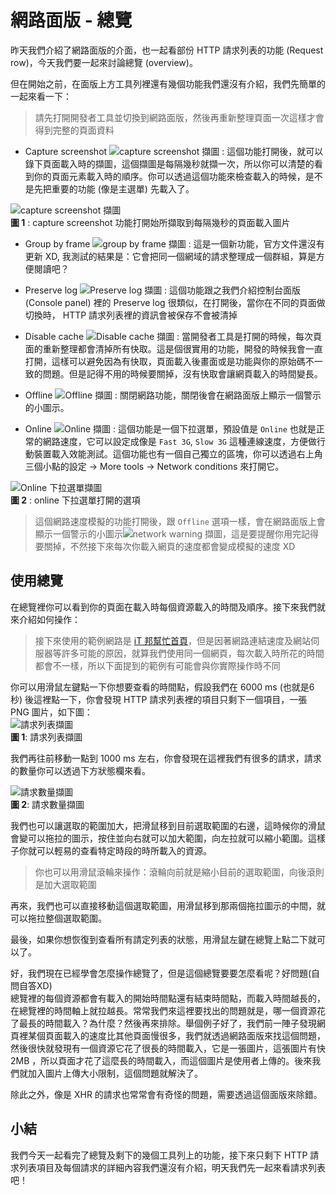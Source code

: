 # 網路面版 - 總覽
昨天我們介紹了網路面版的介面，也一起看部份 HTTP 請求列表的功能 (Request row)，今天我們要一起來討論總覽 (overview)。

但在開始之前，在面版上方工具列裡還有幾個功能我們還沒有介紹，我們先簡單的一起來看一下：

> 請先打開開發者工具並切換到網路面版，然後再重新整理頁面一次這樣才會得到完整的頁面資料

- Capture screenshot ![capture screenshot 擷圖](https://www.dropbox.com/s/w0rgptqzoyt7xwr/screencast-icon.jpg?raw=1) : 這個功能打開後，就可以錄下頁面載入時的擷圖，這個擷圖是每隔幾秒就擷一次，所以你可以清楚的看到你的頁面元素載入時的順序。你可以透過這個功能來檢查載入的時候，是不是先把重要的功能 (像是主選單) 先載入了。

![capture screenshot 擷圖](https://www.dropbox.com/s/4papcj71h7fg35a/screencast.jpg?raw=1)  
**圖 1** : capture screenshot 功能打開始所擷取到每隔幾秒的頁面載入圖片

- Group by frame ![group by frame 擷圖](https://www.dropbox.com/s/mucif54d9mrsefn/group-by-frame.jpg?raw=1) : 這是一個新功能，官方文件還沒有更新 XD, 我測試的結果是：它會把同一個網域的請求整理成一個群組，算是方便閱讀吧？

- Preserve log ![Preserve log 擷圖](https://www.dropbox.com/s/hq7n6cs1lyx2rc0/preserve-log.jpg?raw=1) : 這個功能跟之我們介紹控制台面版 (Console panel) 裡的 Preserve log 很類似，在打開後，當你在不同的頁面做切換時， HTTP 請求列表裡的資訊會被保存不會被清掉

- Disable cache ![Disable cache 擷圖](https://www.dropbox.com/s/wz26tbqyl326a6h/disable-cache.jpg?raw=1) : 當開發者工具是打開的時候，每次頁面的重新整理都會清掉所有快取。這是個很實用的功能，開發的時候我會一直打開，這樣可以避免因為有快取，頁面載入後畫面或是功能與你的原始碼不一致的問題。但是記得不用的時候要關掉，沒有快取會讓網頁載入的時間變長。

- Offline ![Offline 擷圖](https://www.dropbox.com/s/zwa6nbgn1om2h14/offline.jpg?raw=1) : 關閉網路功能，關閉後會在網路面版上顯示一個警示的小圖示。

- Online ![Online 擷圖](https://www.dropbox.com/s/wbs5qj9njq2njxw/network.jpg?raw=1) : 這個功能是一個下拉選單，預設值是 `Online` 也就是正常的網路速度，它可以設定成像是 `Fast 3G`, `Slow 3G` 這種連線速度，方便做行動裝置載入效能測試。這個功能也有一個自己獨立的區塊，你可以透過右上角三個小點的設定 -> More tools -> Network conditions 來打開它。

![Online 下拉選單擷圖](https://www.dropbox.com/s/jxazzxf6slngrkb/network-dropdown.jpg?raw=1)  
**圖 2** : online 下拉選單打開的選項

> 這個網路速度模擬的功能打開後，跟 `Offline` 選項一樣，會在網路面版上會顯示一個警示的小圖示![network warning 擷圖](https://www.dropbox.com/s/reruge7ua6lqf7f/warning.jpg?raw=1)，這是要提醒你用完記得要關掉，不然接下來每次你載入網頁的速度都會變成模擬的速度 XD

## 使用總覽
在總覽裡你可以看到你的頁面在載入時每個資源載入的時間及順序。接下來我們就來介紹如何操作：  

> 接下來使用的範例網路是 [iT 邦幫忙首頁](https://ithelp.ithome.com.tw)，但是因著網路連結速度及網站伺服器等許多可能的原因，就算我們使用同一個網頁，每次載入時所花的時間都會不一樣，所以下面提到的範例有可能會與你實際操作時不同

你可以用滑鼠左鍵點一下你想要查看的時間點，假設我們在 6000 ms (也就是6秒) 後這裡點一下，你會發現 HTTP 請求列表裡的項目只剩下一個項目，一張 PNG 圖片，如下圖：  
![請求列表擷圖]()  
**圖 1**: 請求列表擷圖  

我們再往前移動一點到 1000 ms 左右，你會發現在這裡我們有很多的請求，請求的數量你可以透過下方狀態欄來看。  

![請求數量擷圖]()  
**圖 2**: 請求數量擷圖  

我們也可以讓選取的範圍加大，把滑鼠移到目前選取範圍的右邊，這時候你的滑鼠會變可以拖拉的圖示，按住並向右就可以加大範圍，向左拉就可以縮小範圍。這樣子你就可以輕易的查看特定時段的時所載入的資源。  

> 你也可以用滑鼠滾輪來操作：滾輪向前就是縮小目前的選取範圍，向後滾則是加大選取範圍

再來，我們也可以直接移動這個選取範圖，用滑鼠移到那兩個拖拉圖示的中間，就可以拖拉整個選取範圍。  

最後，如果你想恢復到查看所有請定列表的狀態，用滑鼠左鍵在總覽上點二下就可以了。

好，我們現在已經學會怎麼操作總覽了，但是這個總覽要要怎麼看呢？好問題(自問自答XD)  
總覽裡的每個資源都會有載入的開始時間點還有結束時間點，而載入時間越長的，在總覽裡的時間軸上就拉越長。常常我們來這裡要找出的問題就是，哪一個資源花了最長的時間載入？為什麼？然後再來排除。舉個例子好了，我們前一陣子發現網頁裡某個頁面載入的速度比其他頁面慢很多，我們就透過網路面版來找這個問題，然後很快就發現有一個資源它花了很長的時間載入，它是一張圖片，這張圖片有快 2MB ，所以頁面才花了這麼長的時間載入，而這個圖片是使用者上傳的。後來我們就加入圖片上傳大小限制，這個問題就解決了。

除此之外，像是 XHR 的請求也常常會有奇怪的問題，需要透過這個面版來除錯。

## 小結
我們今天一起看完了總覽及剩下的幾個工具列上的功能，接下來只剩下 HTTP 請求列表項目及每個請求的詳細內容我們還沒有介紹，明天我們先一起來看請求列表吧！


